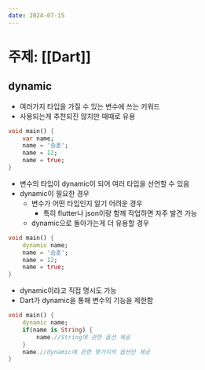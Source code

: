 ```yaml
---
date: 2024-07-15
---
```

# 주제: [[Dart]]
## dynamic
- 여러가지 타입을 가질 수 있는 변수에 쓰는 키워드
- 사용되는게 추천되진 않지만 때때로 유용
```dart
void main() {
	var name;
	name = '승훈';
	name = 12;
	name = true;
}
```
- 변수의 타입이 dynamic이 되어 여러 타입을 선언할 수 있음
- dynamic이 필요한 경우
	- 변수가 어떤 타입인지 알기 어려운 경우
		- 특히 flutter나 json이랑 함께 작업하면 자주 발견 가능
	- dynamic으로 돌아가는게 더 유용할 경우
```dart
void main() {
	dynamic name;
	name = '승훈';
	name = 12;
	name = true;
}
```
- dynamic이라고 직접 명시도 가능
- Dart가 dynamic을 통해 변수의 기능을 제한함
```dart
void main() {
	dynamic name;
	if(name is String) {
		name.//String에 관한 옵션 제공
	}
	name.//dynamic에 관한 몇가지의 옵션만 제공
}
```